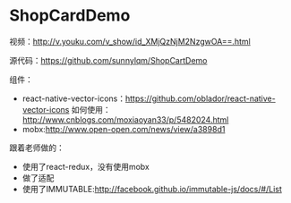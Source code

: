 # ShopCardDemo

视频：http://v.youku.com/v_show/id_XMjQzNjM2NzgwOA==.html

源代码：https://github.com/sunnylqm/ShopCartDemo

组件：

- react-native-vector-icons：https://github.com/oblador/react-native-vector-icons
如何使用：http://www.cnblogs.com/moxiaoyan33/p/5482024.html
- mobx:http://www.open-open.com/news/view/a3898d1

跟着老师做的：
- 使用了react-redux，没有使用mobx
- 做了适配
- 使用了IMMUTABLE:http://facebook.github.io/immutable-js/docs/#/List
